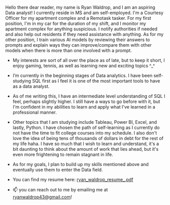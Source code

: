 Hello there dear reader, my name is Ryan Waldrop, and I am an aspiring Data analyst! I currently reside in MS and am self-employed.
I'm a Courtesy Officer for my apartment complex and a Remotask tasker. For my first position, I'm in my car for the duration of my shift, and I monitor my apartment complex for anything suspicious. I notify authorities if needed and also help out residents if they need assistance with anything. As for my other position, I train various AI models by reviewing their answers to prompts and explain ways they can improve/compare them with other models when there is more than one involved with a prompt.

- My interests are sort of all over the place as of late, but to keep it short, I enjoy gaming, tennis, as well as learning new and exciting topics ^_^ 

- I’m currently in the beginning stages of Data analytics. I have been self-studying SQL first as I feel it is one of the most important tools to have as a data analyst.
- As of me writing this, I have an intermediate level understanding of SQL I feel, perhaps slightly higher. I still have a ways to go before with it, but I'm confident in my
  abilities to learn and apply what I've learned in a professional manner.
- Other topics that I am studying include Tableau, Power BI, Excel, and lastly, Python. I have chosen the path of self-learning as I currently do not have the time to fit college courses into my schedule. I also don't love the idea of being tens of thousands of dollars in debt for the rest of my life haha.
  I have so much that I wish to learn and understand, it's a bit daunting to think about the amount of work that lies ahead, but it's even more frightening to remain stagnant in life.
  
- As for my goals, I plan to build up my skills mentioned above and eventually use them to enter the Data field.

- You can find my resume here: [ryan_waldrop_resume_.pdf](https://github.com/Ryanalyst/Ryanalyst/files/13493486/ryan_waldrop_resume_.pdf)
  
- 📫 you can reach out to me by emailing me at ryanwaldrop43@gmail.com!

